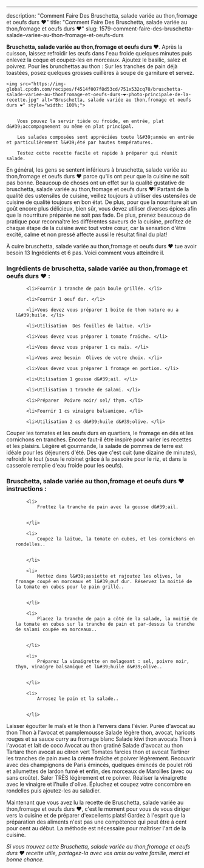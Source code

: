 ---
description: "Comment Faire Des Bruschetta, salade variée au thon,fromage et oeufs durs ❤"
title: "Comment Faire Des Bruschetta, salade variée au thon,fromage et oeufs durs ❤"
slug: 1579-comment-faire-des-bruschetta-salade-variee-au-thon-fromage-et-oeufs-durs

<p>
	<strong>Bruschetta, salade variée au thon,fromage et oeufs durs ❤</strong>. 
	Après la cuisson, laissez refroidir les œufs dans l&#39;eau froide quelques minutes puis enlevez la coque et coupez-les en morceaux. Ajoutez le basilic, salez et poivrez. Pour les brunchettas au thon : Sur les tranches de pain déjà toastées, posez quelques grosses cuillères à soupe de garniture et servez.
</p>
<p>
	
	<img src="https://img-global.cpcdn.com/recipes/f4514f007f8d53cd/751x532cq70/bruschetta-salade-variee-au-thonfromage-et-oeufs-durs-❤-photo-principale-de-la-recette.jpg" alt="Bruschetta, salade variée au thon,fromage et oeufs durs ❤" style="width: 100%;">
	
	
		Vous pouvez la servir tiède ou froide, en entrée, plat d&#39;accompagnement ou même en plat principal.
	
		Les salades composées sont appréciées toute l&#39;année en entrée et particulièrement l&#39;été par hautes températures.
	
		Testez cette recette facile et rapide à préparer qui réunit salade.
	
</p>

En général, les gens se sentent inférieurs à bruschetta, salade variée au thon,fromage et oeufs durs ❤ parce qu'ils ont peur que la cuisine ne soit pas bonne. Beaucoup de choses ont un effet sur la qualité gustative de bruschetta, salade variée au thon,fromage et oeufs durs ❤! Partant de la qualité des ustensiles de cuisine, veillez toujours à utiliser des ustensiles de cuisine de qualité toujours en bon état. De plus, pour que la nourriture ait un goût encore plus délicieux, bien sûr, vous devez utiliser diverses épices afin que la nourriture préparée ne soit pas fade. De plus, prenez beaucoup de pratique pour reconnaître les différentes saveurs de la cuisine, profitez de chaque étape de la cuisine avec tout votre cœur, car la sensation d'être excité, calme et non pressé affecte aussi le résultat final du plat!

<!--inarticleads1-->

À cuire bruschetta, salade variée au thon,fromage et oeufs durs ❤ tue avoir besoin 13 Ingrédients et 6 pas. Voici comment vous atteindre il.

<h3>Ingrédients de bruschetta, salade variée au thon,fromage et oeufs durs ❤ :</h3>

<ol>
	
		<li>Fournir 1 tranche de pain boule grillée. </li>
	
		<li>Fournir 1 oeuf dur. </li>
	
		<li>Vous devez vous préparer 1 boite de thon nature ou a l&#39;huile. </li>
	
		<li>Utilisation  Des feuilles de laitue. </li>
	
		<li>Vous devez vous préparer 1 tomate fraiche. </li>
	
		<li>Vous devez vous préparer 1 cs maïs. </li>
	
		<li>Vous avez besoin  Olives de votre choix. </li>
	
		<li>Vous devez vous préparer 1 fromage en portion. </li>
	
		<li>Utilisation 1 gousse d&#39;ail. </li>
	
		<li>Utilisation 1 tranche de salami. </li>
	
		<li>Préparer  Poivre noir/ sel/ thym. </li>
	
		<li>Fournir 1 cs vinaigre balsamique. </li>
	
		<li>Utilisation 2 cs d&#39;huile d&#39;olive. </li>
	
</ol>

Couper les tomates et les oeufs durs en quartiers, le fromage en dés et les cornichons en tranches. Encore faut-il être inspiré pour varier les recettes et les plaisirs. Légère et gourmande, la salade de pommes de terre est idéale pour les déjeuners d&#39;été. Dès que c&#39;est cuit (une dizaine de minutes), refroidir le tout (sous le robinet grâce à la passoire pour le riz, et dans la casserole remplie d&#39;eau froide pour les oeufs). 

<!--inarticleads2-->

<h3>Bruschetta, salade variée au thon,fromage et oeufs durs ❤ instructions :</h3>

<ol>
	
		<li>
			Frottez la tranche de pain avec la gousse d&#39;ail.
			
			
		</li>
	
		<li>
			Coupez la laitue, la tomate en cubes, et les cornichons en rondelles..
			
			
		</li>
	
		<li>
			Mettez dans l&#39;assiette et rajoutez les olives, le fromage coupé en morceaux et l&#39;œuf dur. Réservez la moitié de la tomate en cubes pour le pain grillé..
			
			
		</li>
	
		<li>
			Placez la tranche de pain a côté de la salade, la moitié de la tomate en cubes sur la tranche de pain et par-dessus la tranche de salami coupée en morceaux..
			
			
		</li>
	
		<li>
			Préparez la vinaigrette en melageant : sel, poivre noir, thym, vinaigre balsamique et l&#39;huile d&#39;olive..
			
			
		</li>
	
		<li>
			Arrosez le pain et la salade..
			
			
		</li>
	
</ol>

Laisser égoutter le maïs et le thon à l&#39;envers dans l&#39;évier. Purée d&#39;avocat au thon Thon à l&#39;avocat et pamplemousse Salade légère thon, avocat, haricots rouges et sa sauce curry au fromage blanc Salade kiwi thon avocats Thon à l&#39;avocat et lait de coco Avocat au thon gratiné Salade d&#39;avocat au thon Tartare thon avocat au citron vert Tomates farcies thon et avocat Tartiner les tranches de pain avec la crème fraîche et poivrer légèrement. Recouvrir avec des champignons de Paris émincés, quelques émincés de poulet rôti et allumettes de lardon fumé et enfin, des morceaux de Maroilles (avec ou sans croûte). Saler TRÈS légèrement et re poivrer. Réaliser la vinaigrette avec le vinaigre et l&#39;huile d&#39;olive. Épluchez et coupez votre concombre en rondelles puis ajoutez-les au saladier. 

<!--inarticleads1-->

<p>
Maintenant que vous avez lu la recette de Bruschetta, salade variée au thon,fromage et oeufs durs ❤, c'est le moment pour vous de vous diriger vers la cuisine et de préparer d'excellents plats! Gardez à l'esprit que la préparation des aliments n'est pas une compétence qui peut être à cent pour cent au début. La méthode est nécessaire pour maîtriser l'art de la cuisine.
</p>

<p>
<i>Si vous trouvez cette Bruschetta, salade variée au thon,fromage et oeufs durs ❤ recette utile, partagez-la avec vos amis ou votre famille, merci et bonne chance.</i>
</p>
